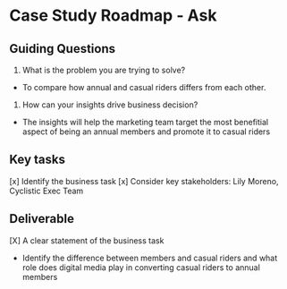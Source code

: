 # Case Study Roadmap - Ask

## Guiding Questions

1. What is the problem you are trying to solve?
- To compare how annual and casual riders differs from each other.

1. How can your insights drive business decision?
- The insights will help the marketing team target the most benefitial aspect of being an annual members and promote it to casual riders

## Key tasks
[x] Identify the business task
[x] Consider key stakeholders: Lily Moreno, Cyclistic Exec Team

## Deliverable
[X] A clear statement of the business task
- Identify the difference between members and casual riders and what role does digital media play in converting casual riders to annual members